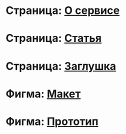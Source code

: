 <h1><b>Страница: </b><a href="https://wayavg.github.io/kleykometko/index.html">О сервисе</a></h1>
<h1><b>Страница: </b><a href="https://wayavg.github.io/kleykometko/topic.html">Статья</a></h1>
<h1><b>Страница: </b><a href="https://wayavg.github.io/kleykometko/stopper.html">Заглушка</a></h1>
<h1><b>Фигма: </b><a href="https://www.figma.com/design/xN5e5bNrB6YHnt536o6vJz/mediaa?node-id=830-2789&t=JbP2LhZoNg2mQ6IK-1">Макет</a></h1>
<h1><b>Фигма: </b><a href="https://wayavg.github.io/kleykometko/](https://www.figma.com/proto/xN5e5bNrB6YHnt536o6vJz/mediaa?page-id=25%3A8&node-id=323-790&viewport=336%2C360%2C0.11&t=g95YmIKodEJw3HVo-1&scaling=min-zoom&content-scaling=fixed&starting-point">Прототип</a></h1>
